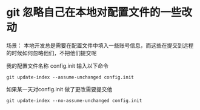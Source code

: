 # git 忽略自己在本地对配置文件的一些改动

场景：
本地开发总是需要在配置文件中填入一些账号信息，而这些在提交到远程的时候如何忽略他们，不把他们提交呢

我的配置文件名称 config.init
输入以下命令

```
git update-index --assume-unchanged config.init
```

 

如果某一天对config.init 做了更改需要提交他

```
git update-index --no-assume-unchanged config.init
```